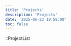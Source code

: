 ```yaml
---
title: 'Projects'
description: 'Projects'
date: '2025-06-23 10:58:00'
toc: false
---
```


::ProjectList
